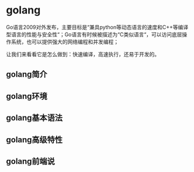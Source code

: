 # golang
Go语言2009对外发布，主要目标是“兼具python等动态语言的速度和C++等编译型语言的性能与安全性“；Go语言有时候被描述为“C类似语言“，可以访问底层操作系统，也可以提供强大的网络编程和并发编程；

让我们来看看它是怎么做到：快速编译，高速执行，还易于开发的。

## golang简介
## golang环境
## golang基本语法
## golang高级特性
## golang前端说
